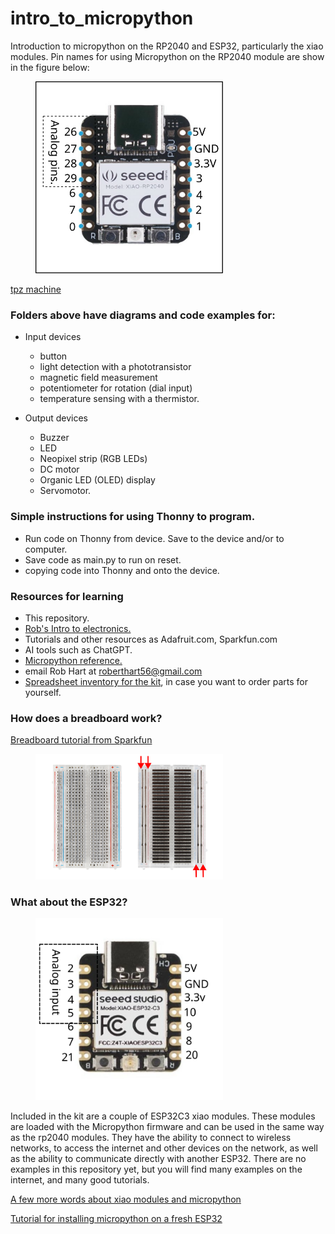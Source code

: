 # intro_to_micropython
Introduction to micropython on the RP2040 and ESP32, particularly the xiao modules.  Pin names for using Micropython on the RP2040 module are show in the figure below:

<figure>
  <img src="./images/xiao_rp2040.svg" width="300" alt="rp2040"/>
 </figure>

[tpz machine](https://youtube.com/shorts/zAHvqE1cNsE?feature=share)

### Folders above have diagrams and code examples for:

* Input devices
    * button
    * light detection with a phototransistor
    * magnetic field measurement
    * potentiometer for rotation (dial input)
    * temperature sensing with a thermistor.

* Output devices
    * Buzzer
    * LED
    * Neopixel strip (RGB LEDs)
    * DC motor
    * Organic LED (OLED) display
    * Servomotor.
    




### Simple instructions for using Thonny to program.
* Run code on Thonny from device.  Save to the device and/or to computer.
* Save code as main.py to run on reset.
* copying code into Thonny and onto the device.

### Resources for learning
* This repository. 
* [Rob's Intro to electronics.](https://roberthart56.github.io/SCFAB/SC_lab/Electronics/electronics_basics/electronic_basics.html)
* Tutorials and other resources as Adafruit.com, Sparkfun.com
* AI tools such as ChatGPT.
* [Micropython reference.](https://docs.micropython.org/en/latest/rp2/quickref.html)
* email Rob Hart at roberthart56@gmail.com
* [Spreadsheet inventory for the kit](https://docs.google.com/spreadsheets/d/1ea21Ol0HnfFcnW5KguXi43tg_k-Ri7uJ2SghusxsvjQ/edit?usp=sharing), in case you want to order parts for yourself.

### How does a breadboard work?

[Breadboard tutorial from Sparkfun](https://learn.sparkfun.com/tutorials/how-to-use-a-breadboard/all)

<figure>
  <img src="./images/breadboard.jpg" width="300" alt="rp2040"/>
 </figure>

### What about the ESP32?

<figure>
  <img src="./images/esp32.svg" width="300" alt="rp2040"/>
 </figure>


Included in the kit are a couple of ESP32C3 xiao modules.  These modules are loaded with the Micropython firmware and can be used in the same way as the rp2040 modules.  They have the ability to connect to wireless networks, to access the internet and other devices on the network, as well as the ability to communicate directly with another ESP32.  There are no examples in this repository yet, but you will find many examples on the internet, and many good tutorials.  

[A few more words about xiao modules and micropython](https://haystack-mtn.notion.site/Setting-up-simple-microcontroller-projects-Example-button-and-simple-LED-with-LiPo-battery-6196a7c8585649d7b8a7133133e4cf9e)

[Tutorial for installing micropython on a fresh ESP32](https://wiki.seeedstudio.com/XIAO_ESP32C3_MicroPython/)





